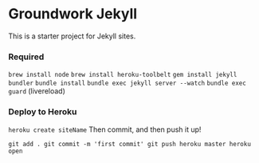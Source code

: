 # Groundwork Jekyll
This is a starter project for Jekyll sites.

### Required
`brew install node`
`brew install heroku-toolbelt`
`gem install jekyll bundler`
`bundle install`
`bundle exec jekyll server --watch`
`bundle exec guard` (livereload)

### Deploy to Heroku
`heroku create siteName`
Then commit, and then push it up!

`git add .
 git commit -m 'first commit'
 git push heroku master
 heroku open`
